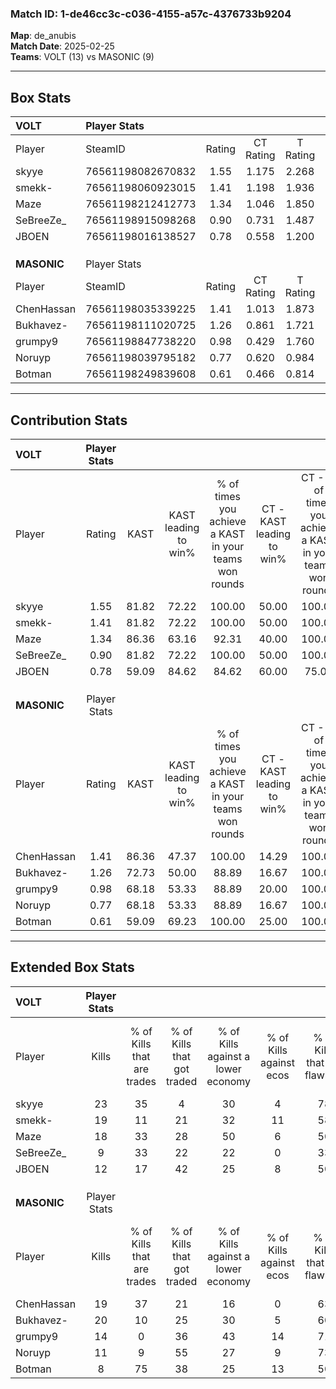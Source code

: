 ### Match ID: 1-de46cc3c-c036-4155-a57c-4376733b9204  
**Map**: de_anubis  
**Match Date**: 2025-02-25  
**Teams**: VOLT (13) vs MASONIC (9)  

---  

## Box Stats  

| **VOLT**    | Player Stats      |        |           |          |       |      |       |         |        |      |     |
| :- | :- | :-: | :-: | :-: | :-: | :-: | :-: | :-: | :-: | :-: | :-: |
| Player      | SteamID           | Rating | CT Rating | T Rating | KAST  | ADR  | Kills | Assists | Deaths | K/D  | HS% |
| skyye       | 76561198082670832 |  1.55  |   1.175   |  2.268   | 81.82 | 89.5 |  23   |    3    |   13   | 1.77 | 39  |
| smekk-      | 76561198060923015 |  1.41  |   1.198   |  1.936   | 81.82 | 94.1 |  19   |   10    |   14   | 1.36 | 57  |
| Maze        | 76561198212412773 |  1.34  |   1.046   |  1.850   | 86.36 | 82.2 |  18   |    3    |   14   | 1.29 | 44  |
| SeBreeZe_   | 76561198915098268 |  0.90  |   0.731   |  1.487   | 81.82 | 66.9 |   9   |    9    |   15   | 0.60 | 44  |
| JBOEN       | 76561198016138527 |  0.78  |   0.558   |  1.200   | 59.09 | 59.7 |  12   |    2    |   16   | 0.75 | 50  |
|             |                   |        |           |          |       |      |       |         |        |      |     |
|             |                   |        |           |          |       |      |       |         |        |      |     |
|             |                   |        |           |          |       |      |       |         |        |      |     |
| **MASONIC** | Player Stats      |        |           |          |       |      |       |         |        |      |     |
| Player      | SteamID           | Rating | CT Rating | T Rating | KAST  | ADR  | Kills | Assists | Deaths | K/D  | HS% |
| ChenHassan  | 76561198035339225 |  1.41  |   1.013   |  1.873   | 86.36 | 96.0 |  19   |    6    |   15   | 1.27 | 57  |
| Bukhavez-   | 76561198111020725 |  1.26  |   0.861   |  1.721   | 72.73 | 89.1 |  20   |    1    |   17   | 1.18 | 55  |
| grumpy9     | 76561198847738220 |  0.98  |   0.429   |  1.760   | 68.18 | 84.0 |  14   |    4    |   17   | 0.82 | 50  |
| Noruyp      | 76561198039795182 |  0.77  |   0.620   |  0.984   | 68.18 | 54.5 |  11   |    3    |   17   | 0.65 | 45  |
| Botman      | 76561198249839608 |  0.61  |   0.466   |  0.814   | 59.09 | 45.4 |   8   |    4    |   15   | 0.53 | 62  |
---  

## Contribution Stats  

| **VOLT**    | Player Stats |       |                      |                                                        |                           |                                                             |                          |                                                            |
| :- | :-: | :-: | :-: | :-: | :-: | :-: | :-: | :-: |
| Player      |    Rating    | KAST  | KAST leading to win% | % of times you achieve a KAST in your teams won rounds | CT - KAST leading to win% | CT - % of times you achieve a KAST in your teams won rounds | T - KAST leading to win% | T - % of times you achieve a KAST in your teams won rounds |
| skyye       |     1.55     | 81.82 |        72.22         |                         100.00                         |           50.00           |                           100.00                            |          90.00           |                           100.00                           |
| smekk-      |     1.41     | 81.82 |        72.22         |                         100.00                         |           50.00           |                           100.00                            |          90.00           |                           100.00                           |
| Maze        |     1.34     | 86.36 |        63.16         |                         92.31                          |           40.00           |                           100.00                            |          88.89           |                           88.89                            |
| SeBreeZe_   |     0.90     | 81.82 |        72.22         |                         100.00                         |           50.00           |                           100.00                            |          90.00           |                           100.00                           |
| JBOEN       |     0.78     | 59.09 |        84.62         |                         84.62                          |           60.00           |                            75.00                            |          100.00          |                           88.89                            |
|             |              |       |                      |                                                        |                           |                                                             |                          |                                                            |
|             |              |       |                      |                                                        |                           |                                                             |                          |                                                            |
|             |              |       |                      |                                                        |                           |                                                             |                          |                                                            |
| **MASONIC** | Player Stats |       |                      |                                                        |                           |                                                             |                          |                                                            |
| Player      |    Rating    | KAST  | KAST leading to win% | % of times you achieve a KAST in your teams won rounds | CT - KAST leading to win% | CT - % of times you achieve a KAST in your teams won rounds | T - KAST leading to win% | T - % of times you achieve a KAST in your teams won rounds |
| ChenHassan  |     1.41     | 86.36 |        47.37         |                         100.00                         |           14.29           |                           100.00                            |          66.67           |                           100.00                           |
| Bukhavez-   |     1.26     | 72.73 |        50.00         |                         88.89                          |           16.67           |                           100.00                            |          70.00           |                           87.50                            |
| grumpy9     |     0.98     | 68.18 |        53.33         |                         88.89                          |           20.00           |                           100.00                            |          70.00           |                           87.50                            |
| Noruyp      |     0.77     | 68.18 |        53.33         |                         88.89                          |           16.67           |                           100.00                            |          77.78           |                           87.50                            |
| Botman      |     0.61     | 59.09 |        69.23         |                         100.00                         |           25.00           |                           100.00                            |          88.89           |                           100.00                           |
---  

## Extended Box Stats  

| **VOLT**    | Player Stats |                            |                            |                                    |                         |                              |                                 |        |                             |                                     |                          |                               |                            |
| :- | :-: | :-: | :-: | :-: | :-: | :-: | :-: | :-: | :-: | :-: | :-: | :-: | :-: |
| Player      |    Kills     | % of Kills that are trades | % of Kills that got traded | % of Kills against a lower economy | % of Kills against ecos | % of Kills that are flawless | % of Kills that are close duels | Deaths | % of Deaths that get traded | % of Deaths against a lower economy | % of Deaths against ecos | % of Deaths that are flawless | % of Deaths that are close |
| skyye       |      23      |             35             |             4              |                 30                 |            4            |              78              |               13                |   13   |             38              |                 31                  |            0             |              62               |             8              |
| smekk-      |      19      |             11             |             21             |                 32                 |           11            |              58              |               16                |   14   |             36              |                 14                  |            0             |              71               |             7              |
| Maze        |      18      |             33             |             28             |                 50                 |            6            |              50              |                0                |   14   |             21              |                 29                  |            7             |              57               |             7              |
| SeBreeZe_   |      9       |             33             |             22             |                 22                 |            0            |              33              |               11                |   15   |             47              |                 13                  |            0             |              53               |             27             |
| JBOEN       |      12      |             17             |             42             |                 25                 |            8            |              50              |                0                |   16   |             19              |                 25                  |            0             |              75               |             6              |
|             |              |                            |                            |                                    |                         |                              |                                 |        |                             |                                     |                          |                               |                            |
|             |              |                            |                            |                                    |                         |                              |                                 |        |                             |                                     |                          |                               |                            |
|             |              |                            |                            |                                    |                         |                              |                                 |        |                             |                                     |                          |                               |                            |
| **MASONIC** | Player Stats |                            |                            |                                    |                         |                              |                                 |        |                             |                                     |                          |                               |                            |
| Player      |    Kills     | % of Kills that are trades | % of Kills that got traded | % of Kills against a lower economy | % of Kills against ecos | % of Kills that are flawless | % of Kills that are close duels | Deaths | % of Deaths that get traded | % of Deaths against a lower economy | % of Deaths against ecos | % of Deaths that are flawless | % of Deaths that are close |
| ChenHassan  |      19      |             37             |             21             |                 16                 |            0            |              63              |               11                |   15   |             20              |                 20                  |            7             |              47               |             7              |
| Bukhavez-   |      20      |             10             |             25             |                 30                 |            5            |              60              |               20                |   17   |             18              |                 18                  |            0             |              71               |             12             |
| grumpy9     |      14      |             0              |             36             |                 43                 |           14            |              71              |                7                |   17   |             41              |                 18                  |            6             |              47               |             12             |
| Noruyp      |      11      |             9              |             55             |                 27                 |            9            |              73              |                9                |   17   |             12              |                 18                  |            0             |              76               |             6              |
| Botman      |      8       |             75             |             38             |                 25                 |           13            |              50              |                0                |   15   |             13              |                 13                  |            0             |              47               |             7              |
